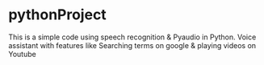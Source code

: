 # pythonProject
This is a simple code using speech recognition & Pyaudio in Python.
Voice assistant with features like Searching terms on google & playing videos on Youtube
